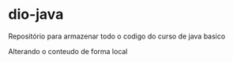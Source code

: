 # dio-java
Repositório para armazenar todo o codigo do curso de java basico

Alterando o conteudo de forma local